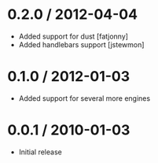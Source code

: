 
0.2.0 / 2012-04-04 
==================

  * Added support for dust [fatjonny]
  * Added handlebars support [jstewmon]

0.1.0 / 2012-01-03 
==================

  * Added support for several more engines

0.0.1 / 2010-01-03
==================

  * Initial release
